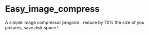 # Easy_image_compress
A simple image compressor program : reduce by 70% the size of you pictures, save disk space !
